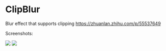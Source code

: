 # ClipBlur
Blur effect that supports clipping
https://zhuanlan.zhihu.com/p/55537649

Screenshots:

![](https://raw.githubusercontent.com/chenyong2github/ClipBlur/master/Screenshots/4.jpg)
![](https://raw.githubusercontent.com/chenyong2github/ClipBlur/master/Screenshots/5.jpg)
